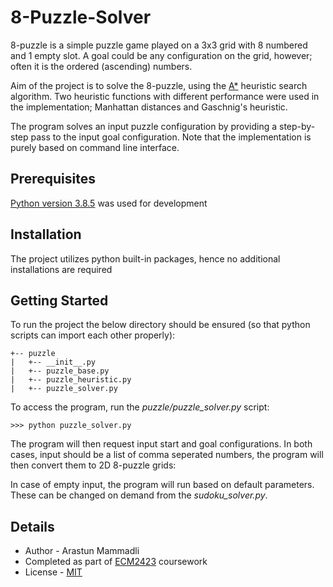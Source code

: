 # 8-Puzzle-Solver
8-puzzle is a simple puzzle game played on a 3x3 grid with 8 numbered and 1 empty slot.
A goal could be any configuration on the grid, however; often it is the ordered (ascending) numbers.

Aim of the project is to solve the 8-puzzle, using the [A*](https://en.wikipedia.org/wiki/A*_search_algorithm) heuristic search algorithm.
Two heuristic functions with different performance were used in the implementation; Manhattan distances and Gaschnig's heuristic.

The program solves an input puzzle configuration by providing a step-by-step pass to the input goal configuration. Note that the implementation 
is purely based on command line interface.

## Prerequisites
[Python version 3.8.5](https://www.python.org/downloads/release/python-385/) 
was used for development

## Installation
The project utilizes python built-in packages, hence no additional installations are required

## Getting Started
To run the project the below directory should be ensured (so that python scripts can import each other properly):
```
+-- puzzle
|   +-- __init__.py
|   +-- puzzle_base.py
|   +-- puzzle_heuristic.py
|   +-- puzzle_solver.py
```

To access the program, run the *puzzle/puzzle_solver.py* script:
```
>>> python puzzle_solver.py
```

The program will then request input start and goal configurations. In both cases, 
input should be a list of comma seperated numbers, the program will then convert them to 
2D 8-puzzle grids:

In case of empty input, the program will run based on default parameters. These 
can be changed on demand from the *sudoku_solver.py*.

## Details
- Author - Arastun Mammadli
- Completed as part of [ECM2423](http://emps.exeter.ac.uk/modules/ECM2423) coursework
- License - [MIT](LICENSE)
